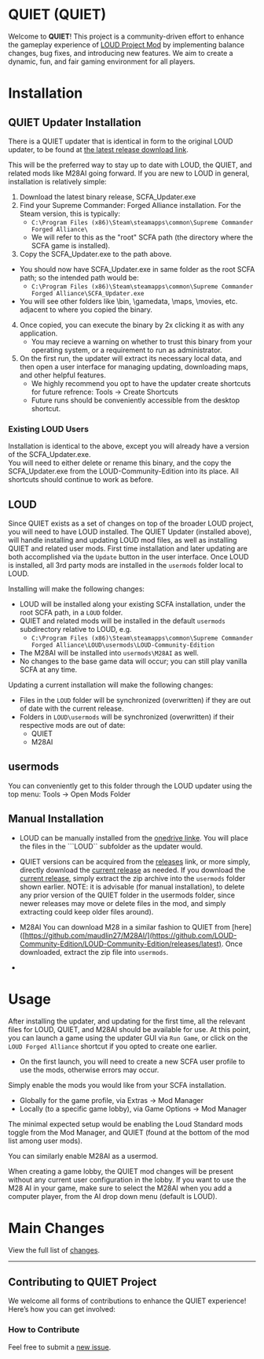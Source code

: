 # QUIET (QUIET)

Welcome to **QUIET**! This project is a community-driven effort to enhance the gameplay experience of [LOUD Project Mod](https://github.com/LOUD-Project/Git-LOUD) by implementing balance changes, bug fixes, and introducing new features. We aim to create a dynamic, fun, and fair gaming environment for all players.

# Installation

## QUIET Updater Installation
There is a QUIET updater that is identical in form to the original LOUD updater, to be found at 
[the latest release download link](https://github.com/LOUD-Community-Edition/loud-electron/releases/latest).

This will be the preferred way to stay up to date with LOUD, the QUIET, and related mods like M28AI
going forward.  If you are new to LOUD in general, installation is relatively simple: 

1. Download the latest binary release,  SCFA_Updater.exe
2. Find your Supreme Commander: Forged Alliance installation.  For the Steam version, this is typically:
   * ```C:\Program Files (x86)\Steam\steamapps\common\Supreme Commander Forged Alliance\```
   * We will refer to this as the "root" SCFA path (the directory where the SCFA game is installed).
3. Copy the SCFA_Updater.exe to the path above.
  * You should now have SCFA_Updater.exe in same folder as the root SCFA path; so the intended path would be: 
    * ```C:\Program Files (x86)\Steam\steamapps\common\Supreme Commander Forged Alliance\SCFA_Updater.exe```
  * You will see other folders like \bin, \gamedata, \maps, \movies, etc. adjacent to where you copied the binary.
4.  Once copied, you can execute the binary by 2x clicking it as with any application.
    * You may recieve a warning on whether to trust this binary from your operating system, or a requirement to run as administrator.
5.  On the first run, the updater will extract its necessary local data, and then open a user interface for managing updating, downloading
    maps, and other helpful features.
    * We highly recommend you opt to have the updater create shortcuts for future refrence: Tools -> Create Shortcuts
    * Future runs should be conveniently accessible from the desktop shortcut.
### Existing LOUD Users
Installation is identical to the above, except you will already have a version of the SCFA_Updater.exe.  
You will need to either delete or rename this binary, and the copy the SCFA_Updater.exe from the LOUD-Community-Edition into its place.  All shortcuts should continue to work as before.

## LOUD 
Since QUIET exists as a set of changes on top of the broader LOUD project, you will need to have LOUD installed.
The QUIET Updater (installed above), will handle installing and updating LOUD mod files, as well as installing QUIET and related user mods.
First time installation and later updating are both accomplished via the ```Update``` button in the user interface.
Once LOUD is installed, all 3rd party mods are installed in the ```usermods``` folder local to LOUD.

Installing will make the following changes:
* LOUD will be installed along your existing SCFA installation, under the root SCFA path, in a ```LOUD``` folder.
* QUIET and related mods will be installed in the default ```usermods``` subdirectory relative to LOUD, e.g.
  *  ```C:\Program Files (x86)\Steam\steamapps\common\Supreme Commander Forged Alliance\LOUD\usermods\LOUD-Community-Edition```
*  The M28AI will be installed into ```usermods\M28AI``` as well.
*  No changes to the base game data will occur; you can still play vanilla SCFA at any time.

Updating a current installation will make the following changes:
* Files in the ```LOUD``` folder will be synchronized (overwritten) if they are out of date with the current release.
* Folders in ```LOUD\usermods``` will be synchronized (overwritten) if their respective mods are out of date:
  * QUIET
  * M28AI

## usermods
You can conveniently get to this folder through the LOUD updater using the top menu: 
Tools -> Open Mods Folder

## Manual Installation
* LOUD can be manually installed from the [onedrive linke](https://1drv.ms/u/s!AubmcwAIEAlzn2TwHzibrMTRySVj?e=MCevjP).  You will place the files in the ```LOUD`` subfolder as the updater would.

* QUIET versions can be acquired from the [releases](https://github.com/Azraeel/LOUD-Community-Edition/releases/) link, 
or more simply, directly download the [current release](https://github.com/Azraeel/LOUD-Community-Edition/releases/latest/download/LOUD-Community-Edition.zip) 
as needed.
If you download the [current release](https://github.com/Azraeel/LOUD-Community-Edition/releases/latest/download/LOUD-Community-Edition.zip), simply extract
the zip archive into the ```usermods``` folder shown earlier.  NOTE: it is advisable (for manual installation), to delete any prior version of the QUIET folder in the usermods folder, since newer releases may move or delete files in the mod, and simply extracting could keep older files around).

* M28AI You can download M28 in a similar fashion to QUIET from [here]([https://github.com/maudlin27/M28AI/](https://github.com/LOUD-Community-Edition/LOUD-Community-Edition/releases/latest).  Once downloaded, extract the zip file into ```usermods```.
* 
# Usage
After installing the updater, and updating for the first time, all the relevant files for LOUD, QUIET, and M28AI
should be available for use.  At this point, you can launch a game using the updater GUI via ```Run Game```, or click on
the ```LOUD Forged Alliance``` shortcut if you opted to create one earlier.

* On the first launch, you will need to create a new SCFA user profile to use the mods, otherwise errors may occur.

Simply enable the mods you would like from your SCFA installation.  
- Globally for the game profile, via Extras -> Mod Manager
- Locally (to a specific game lobby), via Game Options -> Mod Manager

The minimal expected setup would be enabling the Loud Standard mods toggle from the Mod Manager, 
and QUIET (found at the bottom of the mod list among user mods).

You can similarly enable M28AI as a usermod.

When creating a game lobby, the QUIET mod changes will be present without any current
user configuration in the lobby.  If you want to use the M28 AI in your game, make
sure to select the M28AI when you add a computer player, from the AI drop down menu (default
is LOUD).

# Main Changes

View the full list of [changes](https://github.com/Azraeel/LOUD-Community-Edition/blob/main/Changelog.txt).

---

## Contributing to QUIET Project

We welcome all forms of contributions to enhance the QUIET experience! Here’s how you can get involved:

### How to Contribute

Feel free to submit a [new issue](https://github.com/Azraeel/LOUD-Community-Edition/issues).
